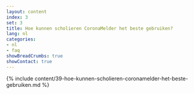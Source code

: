 ```yaml
---
layout: content
index: 3
set: 3
title: Hoe kunnen scholieren CoronaMelder het beste gebruiken?
lang: nl
categories:
- nl
- faq
showBreadCrumbs: true
showContact: true
---
```

{% include content/39-hoe-kunnen-scholieren-coronamelder-het-beste-gebruiken.md %}
 